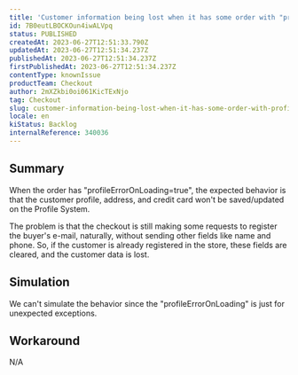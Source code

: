 ```yaml
---
title: 'Customer information being lost when it has some order with "profileErrorOnLoading"'
id: 7B0eutLBOCKOun4iwALVpq
status: PUBLISHED
createdAt: 2023-06-27T12:51:33.790Z
updatedAt: 2023-06-27T12:51:34.237Z
publishedAt: 2023-06-27T12:51:34.237Z
firstPublishedAt: 2023-06-27T12:51:34.237Z
contentType: knownIssue
productTeam: Checkout
author: 2mXZkbi0oi061KicTExNjo
tag: Checkout
slug: customer-information-being-lost-when-it-has-some-order-with-profileerroronloading
locale: en
kiStatus: Backlog
internalReference: 340036
---
```


## Summary


When the order has "profileErrorOnLoading=true", the expected behavior is that the customer profile, address, and credit card won't be saved/updated on the Profile System.

The problem is that the checkout is still making some requests to register the buyer's e-mail, naturally, without sending other fields like name and phone. So, if the customer is already registered in the store, these fields are cleared, and the customer data is lost.


##

## Simulation


We can't simulate the behavior since the "profileErrorOnLoading" is just for unexpected exceptions.


##

## Workaround


N/A



